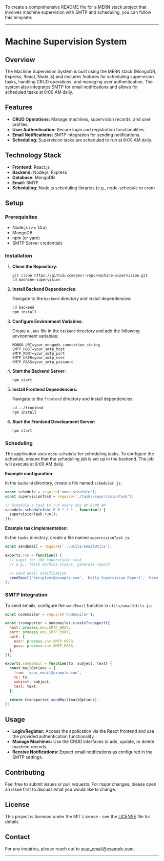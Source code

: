 To create a comprehensive README file for a MERN stack project that involves machine supervision with SMTP and scheduling, you can follow this template:

---

# Machine Supervision System

## Overview

The Machine Supervision System is built using the MERN stack (MongoDB, Express, React, Node.js) and includes features for scheduling supervision tasks, handling CRUD operations, and managing user authentication. The system also integrates SMTP for email notifications and allows for scheduled tasks at 8:00 AM daily.

## Features

- **CRUD Operations:** Manage machines, supervision records, and user profiles.
- **User Authentication:** Secure login and registration functionalities.
- **Email Notifications:** SMTP integration for sending notifications.
- **Scheduling:** Supervision tasks are scheduled to run at 8:00 AM daily.

## Technology Stack

- **Frontend:** React.js
- **Backend:** Node.js, Express
- **Database:** MongoDB
- **Email:** SMTP
- **Scheduling:** Node.js scheduling libraries (e.g., node-schedule or cron)

## Setup

### Prerequisites

- Node.js (>= 14.x)
- MongoDB
- npm (or yarn)
- SMTP Server credentials

### Installation

1. **Clone the Repository:**

   ```bash
   git clone https://github.com/your-repo/machine-supervision.git
   cd machine-supervision
   ```

2. **Install Backend Dependencies:**

   Navigate to the `backend` directory and install dependencies:

   ```bash
   cd backend
   npm install
   ```

3. **Configure Environment Variables:**

   Create a `.env` file in the `backend` directory and add the following environment variables:

   ```env
   MONGO_URI=your_mongodb_connection_string
   SMTP_HOST=your_smtp_host
   SMTP_PORT=your_smtp_port
   SMTP_USER=your_smtp_user
   SMTP_PASS=your_smtp_password
   ```

4. **Start the Backend Server:**

   ```bash
   npm start
   ```

5. **Install Frontend Dependencies:**

   Navigate to the `frontend` directory and install dependencies:

   ```bash
   cd ../frontend
   npm install
   ```

6. **Start the Frontend Development Server:**

   ```bash
   npm start
   ```

### Scheduling

The application uses `node-schedule` for scheduling tasks. To configure the schedule, ensure that the scheduling job is set up in the backend. The job will execute at 8:00 AM daily.

**Example configuration:**

In the `backend` directory, create a file named `scheduler.js`:

```javascript
const schedule = require('node-schedule');
const supervisionTask = require('./tasks/supervisionTask');

// Schedule a task to run every day at 8:00 AM
schedule.scheduleJob('0 8 * * *', function() {
  supervisionTask.run();
});
```

**Example task implementation:**

In the `tasks` directory, create a file named `supervisionTask.js`:

```javascript
const sendEmail = require('../utils/emailUtils');

exports.run = function() {
  // Logic for the supervision task
  // e.g., fetch machine status, generate report

  // Send email notification
  sendEmail('recipient@example.com', 'Daily Supervision Report', 'Here is the daily report...');
};
```

### SMTP Integration

To send emails, configure the `sendEmail` function in `utils/emailUtils.js`:

```javascript
const nodemailer = require('nodemailer');

const transporter = nodemailer.createTransport({
  host: process.env.SMTP_HOST,
  port: process.env.SMTP_PORT,
  auth: {
    user: process.env.SMTP_USER,
    pass: process.env.SMTP_PASS,
  },
});

exports.sendEmail = function(to, subject, text) {
  const mailOptions = {
    from: 'your_email@example.com',
    to: to,
    subject: subject,
    text: text,
  };

  return transporter.sendMail(mailOptions);
};
```

## Usage

- **Login/Register:** Access the application via the React frontend and use the provided authentication functionality.
- **Manage Machines:** Use the CRUD interfaces to add, update, or delete machine records.
- **Receive Notifications:** Expect email notifications as configured in the SMTP settings.

## Contributing

Feel free to submit issues or pull requests. For major changes, please open an issue first to discuss what you would like to change.

## License

This project is licensed under the MIT License - see the [LICENSE](LICENSE) file for details.

## Contact

For any inquiries, please reach out to [your_email@example.com](mailto:your_email@example.com).

---
